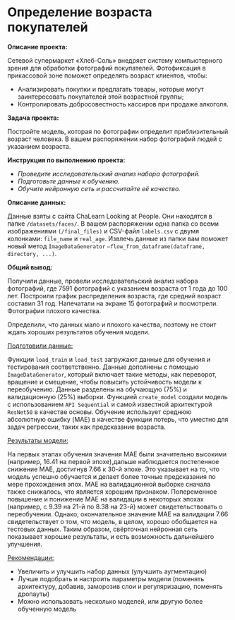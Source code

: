 # Определение возраста покупателей

**Описание проекта:**

Сетевой супермаркет «Хлеб-Соль» внедряет систему компьютерного зрения для обработки фотографий покупателей. Фотофиксация в прикассовой зоне поможет определять возраст клиентов, чтобы:
- Анализировать покупки и предлагать товары, которые могут заинтересовать покупателей этой возрастной группы;
- Контролировать добросовестность кассиров при продаже алкоголя.

**Задача проекта:**

Постройте модель, которая по фотографии определит приблизительный возраст человека. В вашем распоряжении набор фотографий людей с указанием возраста.

**Инструкция по выполнению проекта:**

- *Проведите исследовательский анализ набора фотографий.*
- *Подготовьте данные к обучению.*
- *Обучите нейронную сеть и рассчитайте её качество.*

**Описание данных:**

Данные взяты с сайта ChaLearn Looking at People. Они находятся в папке `/datasets/faces/`.
В вашем распоряжении одна папка со всеми изображениями `(/final_files)` и CSV-файл `labels.csv` с двумя колонками: `file_name` и `real_age`.
Извлечь данные из папки вам поможет новый метод `ImageDataGenerator` `—flow_from_dataframe(dataframe, directory, ...)`.

**Общий вывод:**

Получили данные, провели исследовательский анализ набора фотографий, где 7591 фотографий с указанием возраста от 1 года до 100 лет. Построили график распределения возраста, где средний возраст составил 31 год. 
Напечатали на экране 15 фотографий и посмотрели. Фотографии плохого качества. 

Определили, что данных мало и плохого качества, поэтому не стоит ждать хороших результатов обучения модели.

<u>Подготовили данные:</u> 

Функции `load_train` и `load_test` загружают данные для обучения и тестирования соответственно.
Данные дополнены с помощью `ImageDataGenerator`, который включает такие методы, как переворот, вращение и смещение, чтобы повысить устойчивость модели к переобучению. Данные разделены на обучающую (75%) и валидационную (25%) выборки.
Функцией `create_model` создали модель с использованием `API Sequential` и самой известной архитектурой `ResNet50` в качестве основы.
Обучение использует среднюю абсолютную ошибку (MAE) в качестве функции потерь, что уместно для задач регрессии, таких как предсказание возраста.

<u>Результаты модели:</u>

На первых этапах обучения значения MAE были значительно высокими (например, 16.41 на первой эпохе),дальше наблюдается постепенное снижение MAE, достигнув 7.66 к 30-й эпохе. Это указывает на то, что модель успешно обучается и делает более точные предсказания по мере прохождения эпох.
MAE на валидационной выборке сначала также снижалось, что является хорошим признаком. Попеременное повышение и понижение MAE на валидации в некоторых эпохах (например, с 9.39 на 21-й по 8.38 на 23-й) может свидетельствовать о переобучении. Однако, окончательное значение MAE на валидации 7.66 свидетельствует о том, что модель, в целом, хорошо обобщается на тестовых данных.
Таким образом, свёрточная нейронная сеть показывает хорошие результаты, и есть возможность дальнейшего улучшения.

<u>Рекомендации:</u>
- Увеличить и улучшить набор данных (улучшить аугментацию)
- Лучше подобрать и настроить параметры модели (поменять архитектуру, добавив, заморозив слои и регуляризацию, поменять дропауты)
- Можно использовать несколько моделей, или другую более обученную модель
